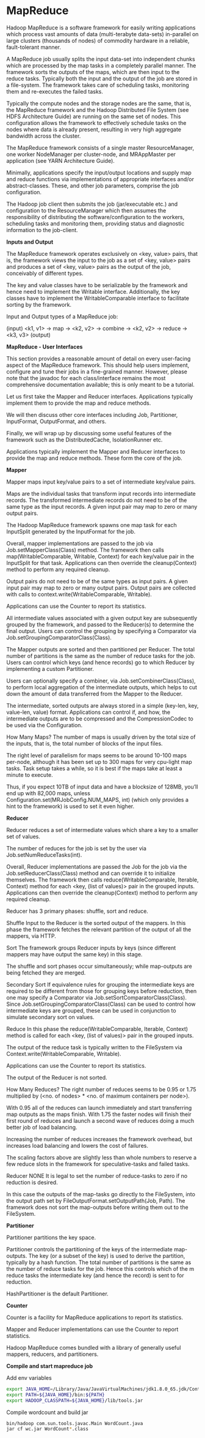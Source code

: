 # MapReduce

Hadoop MapReduce is a software framework for easily writing applications which process vast amounts of data (multi-terabyte data-sets) in-parallel on large clusters (thousands of nodes) of commodity hardware in a reliable, fault-tolerant manner.

A MapReduce job usually splits the input data-set into independent chunks which are processed by the map tasks in a completely parallel manner. The framework sorts the outputs of the maps, which are then input to the reduce tasks. Typically both the input and the output of the job are stored in a file-system. The framework takes care of scheduling tasks, monitoring them and re-executes the failed tasks.

Typically the compute nodes and the storage nodes are the same, that is, the MapReduce framework and the Hadoop Distributed File System (see HDFS Architecture Guide) are running on the same set of nodes. This configuration allows the framework to effectively schedule tasks on the nodes where data is already present, resulting in very high aggregate bandwidth across the cluster.

The MapReduce framework consists of a single master ResourceManager, one worker NodeManager per cluster-node, and MRAppMaster per application (see YARN Architecture Guide).

Minimally, applications specify the input/output locations and supply map and reduce functions via implementations of appropriate interfaces and/or abstract-classes. These, and other job parameters, comprise the job configuration.

The Hadoop job client then submits the job (jar/executable etc.) and configuration to the ResourceManager which then assumes the responsibility of distributing the software/configuration to the workers, scheduling tasks and monitoring them, providing status and diagnostic information to the job-client.

**Inputs and Output**

The MapReduce framework operates exclusively on <key, value> pairs, that is, the framework views the input to the job as a set of <key, value> pairs and produces a set of <key, value> pairs as the output of the job, conceivably of different types.

The key and value classes have to be serializable by the framework and hence need to implement the Writable interface. Additionally, the key classes have to implement the WritableComparable interface to facilitate sorting by the framework.

Input and Output types of a MapReduce job:

(input) <k1, v1> -> map -> <k2, v2> -> combine -> <k2, v2> -> reduce -> <k3, v3> (output)

**MapReduce - User Interfaces**

This section provides a reasonable amount of detail on every user-facing aspect of the MapReduce framework. This should help users implement, configure and tune their jobs in a fine-grained manner. However, please note that the javadoc for each class/interface remains the most comprehensive documentation available; this is only meant to be a tutorial.

Let us first take the Mapper and Reducer interfaces. Applications typically implement them to provide the map and reduce methods.

We will then discuss other core interfaces including Job, Partitioner, InputFormat, OutputFormat, and others.

Finally, we will wrap up by discussing some useful features of the framework such as the DistributedCache, IsolationRunner etc.

Applications typically implement the Mapper and Reducer interfaces to provide the map and reduce methods. These form the core of the job.

**Mapper**

Mapper maps input key/value pairs to a set of intermediate key/value pairs.

Maps are the individual tasks that transform input records into intermediate records. The transformed intermediate records do not need to be of the same type as the input records. A given input pair may map to zero or many output pairs.

The Hadoop MapReduce framework spawns one map task for each InputSplit generated by the InputFormat for the job.

Overall, mapper implementations are passed to the job via Job.setMapperClass(Class) method. The framework then calls map(WritableComparable, Writable, Context) for each key/value pair in the InputSplit for that task. Applications can then override the cleanup(Context) method to perform any required cleanup.

Output pairs do not need to be of the same types as input pairs. A given input pair may map to zero or many output pairs. Output pairs are collected with calls to context.write(WritableComparable, Writable).

Applications can use the Counter to report its statistics.

All intermediate values associated with a given output key are subsequently grouped by the framework, and passed to the Reducer(s) to determine the final output. Users can control the grouping by specifying a Comparator via Job.setGroupingComparatorClass(Class).

The Mapper outputs are sorted and then partitioned per Reducer. The total number of partitions is the same as the number of reduce tasks for the job. Users can control which keys (and hence records) go to which Reducer by implementing a custom Partitioner.

Users can optionally specify a combiner, via Job.setCombinerClass(Class), to perform local aggregation of the intermediate outputs, which helps to cut down the amount of data transferred from the Mapper to the Reducer.

The intermediate, sorted outputs are always stored in a simple (key-len, key, value-len, value) format. Applications can control if, and how, the intermediate outputs are to be compressed and the CompressionCodec to be used via the Configuration.

How Many Maps?
The number of maps is usually driven by the total size of the inputs, that is, the total number of blocks of the input files.

The right level of parallelism for maps seems to be around 10-100 maps per-node, although it has been set up to 300 maps for very cpu-light map tasks. Task setup takes a while, so it is best if the maps take at least a minute to execute.

Thus, if you expect 10TB of input data and have a blocksize of 128MB, you’ll end up with 82,000 maps, unless Configuration.set(MRJobConfig.NUM_MAPS, int) (which only provides a hint to the framework) is used to set it even higher.

**Reducer**

Reducer reduces a set of intermediate values which share a key to a smaller set of values.

The number of reduces for the job is set by the user via Job.setNumReduceTasks(int).

Overall, Reducer implementations are passed the Job for the job via the Job.setReducerClass(Class) method and can override it to initialize themselves. The framework then calls reduce(WritableComparable, Iterable<Writable>, Context) method for each <key, (list of values)> pair in the grouped inputs. Applications can then override the cleanup(Context) method to perform any required cleanup.

Reducer has 3 primary phases: shuffle, sort and reduce.

Shuffle
Input to the Reducer is the sorted output of the mappers. In this phase the framework fetches the relevant partition of the output of all the mappers, via HTTP.

Sort
The framework groups Reducer inputs by keys (since different mappers may have output the same key) in this stage.

The shuffle and sort phases occur simultaneously; while map-outputs are being fetched they are merged.

Secondary Sort
If equivalence rules for grouping the intermediate keys are required to be different from those for grouping keys before reduction, then one may specify a Comparator via Job.setSortComparatorClass(Class). Since Job.setGroupingComparatorClass(Class) can be used to control how intermediate keys are grouped, these can be used in conjunction to simulate secondary sort on values.

Reduce
In this phase the reduce(WritableComparable, Iterable<Writable>, Context) method is called for each <key, (list of values)> pair in the grouped inputs.

The output of the reduce task is typically written to the FileSystem via Context.write(WritableComparable, Writable).

Applications can use the Counter to report its statistics.

The output of the Reducer is not sorted.

How Many Reduces?
The right number of reduces seems to be 0.95 or 1.75 multiplied by (<no. of nodes> * <no. of maximum containers per node>).

With 0.95 all of the reduces can launch immediately and start transferring map outputs as the maps finish. With 1.75 the faster nodes will finish their first round of reduces and launch a second wave of reduces doing a much better job of load balancing.

Increasing the number of reduces increases the framework overhead, but increases load balancing and lowers the cost of failures.

The scaling factors above are slightly less than whole numbers to reserve a few reduce slots in the framework for speculative-tasks and failed tasks.

Reducer NONE
It is legal to set the number of reduce-tasks to zero if no reduction is desired.

In this case the outputs of the map-tasks go directly to the FileSystem, into the output path set by FileOutputFormat.setOutputPath(Job, Path). The framework does not sort the map-outputs before writing them out to the FileSystem.

**Partitioner**

Partitioner partitions the key space.

Partitioner controls the partitioning of the keys of the intermediate map-outputs. The key (or a subset of the key) is used to derive the partition, typically by a hash function. The total number of partitions is the same as the number of reduce tasks for the job. Hence this controls which of the m reduce tasks the intermediate key (and hence the record) is sent to for reduction.

HashPartitioner is the default Partitioner.

**Counter**

Counter is a facility for MapReduce applications to report its statistics.

Mapper and Reducer implementations can use the Counter to report statistics.

Hadoop MapReduce comes bundled with a library of generally useful mappers, reducers, and partitioners.

**Compile and start mapreduce job**

Add env variables
```bash
export JAVA_HOME=/Library/Java/JavaVirtualMachines/jdk1.8.0_65.jdk/Contents/Home
export PATH=${JAVA_HOME}/bin:${PATH}
export HADOOP_CLASSPATH=${JAVA_HOME}/lib/tools.jar
```

Compile wordcount and build jar

```bash
bin/hadoop com.sun.tools.javac.Main WordCount.java
jar cf wc.jar WordCount*.class
```

